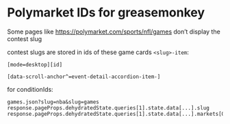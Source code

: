 # Polymarket IDs for greasemonkey

Some pages like https://polymarket.com/sports/nfl/games don’t display the contest slug

contest slugs are stored in ids of these game cards `<slug>-item`:


```
[mode=desktop][id]
```

```
[data-scroll-anchor^=event-detail-accordion-item-]
```


for conditionIds:

```
games.json?slug=nba&slug=games
response.pageProps.dehydratedState.queries[1].state.data[...].slug
response.pageProps.dehydratedState.queries[1].state.data[...].markets[0].conditionId
```
